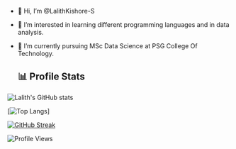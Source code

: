 - 👋 Hi, I’m @LalithKishore-S
- 👀 I’m interested in learning different programming languages and in data analysis.
- 🌱 I’m currently pursuing MSc Data Science at PSG College Of Technology.
   
  ## 📊 Profile Stats
![Lalith's GitHub stats](https://github-readme-stats.vercel.app/api?username=LalithKishore-S&show_icons=true&theme=aura)

[![Top Langs](https://github-readme-stats.vercel.app/api/top-langs/?username=LalithKishore-S&hide=javascript&layout=compact&hide_progress=true&theme=aura)]

[![GitHub Streak](https://streak-stats.demolab.com?user=LalithKishore-S&theme=aura)](https://git.io/streak-stats)

![Profile Views](https://komarev.com/ghpvc/?username=LalithKishore-S&color=0f0f0f&style=for-the-badge)


<!---
LalithKishore-S/LalithKishore-S is a ✨ special ✨ repository because its `README.md` (this file) appears on your GitHub profile.
You can click the Preview link to take a look at your changes.
--->
